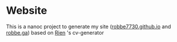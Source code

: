 # Website
This is a nanoc project to generate my site ([robbe7730.github.io](https://robbe7730.github.io) and [robbe.ga](https://robbe.ga)) based on [Rien](https://github.com/rien) 's cv-generator
